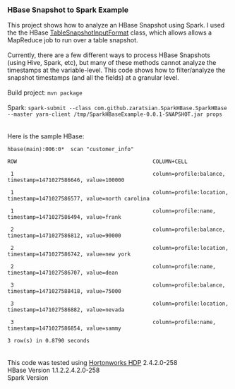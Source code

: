 <h3>HBase Snapshot to Spark Example</h3>
<p>
This project shows how to analyze an HBase Snapshot using Spark. I used the the HBase <a href="https://hbase.apache.org/apidocs/org/apache/hadoop/hbase/mapreduce/TableSnapshotInputFormat.html">TableSnapshotInputFormat</a> class, which allows allows a MapReduce job to run over a table snapshot.
<br>
<br>
Currently, there are a few different ways to process HBase Snapshots (using Hive, Spark, etc), but many of these methods cannot analyze the timestamps at the variable-level. This code shows how to filter/analyze the snapshot timestamps (and all the fields) at a granular level.
<br>
<br>Build project: <code>mvn package</code>
<br>
<br>Spark: <code>spark-submit --class com.github.zaratsian.SparkHBase.SparkHBase --master yarn-client /tmp/SparkHBaseExample-0.0.1-SNAPSHOT.jar props</code>
<br>
<br>
<br>
Here is the sample HBase:
<br>
<code>
hbase(main):006:0*  scan "customer_info"
<br>ROW                                           COLUMN+CELL                                                       
<br> 1                                            column=profile:balance, timestamp=1471027586646, value=100000              
<br> 1                                            column=profile:location, timestamp=1471027586577, value=north carolina     
<br> 1                                            column=profile:name, timestamp=1471027586494, value=frank                  
<br> 2                                            column=profile:balance, timestamp=1471027586812, value=90000               
<br> 2                                            column=profile:location, timestamp=1471027586742, value=new york           
<br> 2                                            column=profile:name, timestamp=1471027586707, value=dean                  
<br> 3                                            column=profile:balance, timestamp=1471027588418, value=75000               
<br> 3                                            column=profile:location, timestamp=1471027586882, value=nevada            
<br> 3                                            column=profile:name, timestamp=1471027586854, value=sammy                
<br>3 row(s) in 0.8790 seconds
</code>
<br>
<br>
This code was tested using <a href="http://hortonworks.com/products/data-center/hdp/">Hortonworks HDP</a> 2.4.2.0-258 
<br>HBase Version 1.1.2.2.4.2.0-258
<br>Spark Version 
</p>
